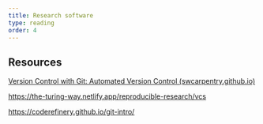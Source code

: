 ```yaml
---
title: Research software
type: reading
order: 4
---
```


## Resources

[Version Control with Git: Automated Version Control (swcarpentry.github.io)](https://swcarpentry.github.io/git-novice/01-basics.html) 

https://the-turing-way.netlify.app/reproducible-research/vcs 

https://coderefinery.github.io/git-intro/